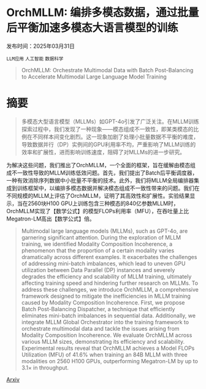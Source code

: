 # OrchMLLM: 编排多模态数据，通过批量后平衡加速多模态大语言模型的训练

发布时间：2025年03月31日

`LLM应用` `人工智能` `数据科学`

> OrchMLLM: Orchestrate Multimodal Data with Batch Post-Balancing to Accelerate Multimodal Large Language Model Training

# 摘要

> 多模态大型语言模型（MLLMs）如GPT-4o引发了广泛关注。在MLLM训练探索过程中，我们发现了一种现象——模态组成不一致性，即某类模态的比例在不同样本间变化剧烈。这一现象加剧了处理小批量数据不平衡的难度，导致数据并行（DP）实例间的GPU利用率不均，严重影响了MLLM训练的效率和扩展性，进而影响训练速度，阻碍了对MLLMs的进一步研究。

为解决这些问题，我们推出了OrchMLLM，一个全面的框架，旨在缓解由模态组成不一致性导致的MLLM训练低效问题。首先，我们提出了Batch后平衡调度器，一种有效消除序列数据中小批量不平衡的技术。此外，我们将MLLM全局编排器集成到训练框架中，以编排多模态数据并解决模态组成不一致性带来的问题。我们在不同规模的MLLM上评估了OrchMLLM，证明了其高效性和扩展性。实验结果显示，当在2560块H100 GPU上训练包含三种模态的840亿参数MLLM时，OrchMLLM实现了【数学公式】的模型FLOPs利用率（MFU），在吞吐量上比Megatron-LM高出【数学公式】倍。


> Multimodal large language models (MLLMs), such as GPT-4o, are garnering significant attention. During the exploration of MLLM training, we identified Modality Composition Incoherence, a phenomenon that the proportion of a certain modality varies dramatically across different examples. It exacerbates the challenges of addressing mini-batch imbalances, which lead to uneven GPU utilization between Data Parallel (DP) instances and severely degrades the efficiency and scalability of MLLM training, ultimately affecting training speed and hindering further research on MLLMs.
  To address these challenges, we introduce OrchMLLM, a comprehensive framework designed to mitigate the inefficiencies in MLLM training caused by Modality Composition Incoherence. First, we propose Batch Post-Balancing Dispatcher, a technique that efficiently eliminates mini-batch imbalances in sequential data. Additionally, we integrate MLLM Global Orchestrator into the training framework to orchestrate multimodal data and tackle the issues arising from Modality Composition Incoherence. We evaluate OrchMLLM across various MLLM sizes, demonstrating its efficiency and scalability. Experimental results reveal that OrchMLLM achieves a Model FLOPs Utilization (MFU) of $41.6\%$ when training an 84B MLLM with three modalities on $2560$ H100 GPUs, outperforming Megatron-LM by up to $3.1\times$ in throughput.

[Arxiv](https://arxiv.org/abs/2503.23830)